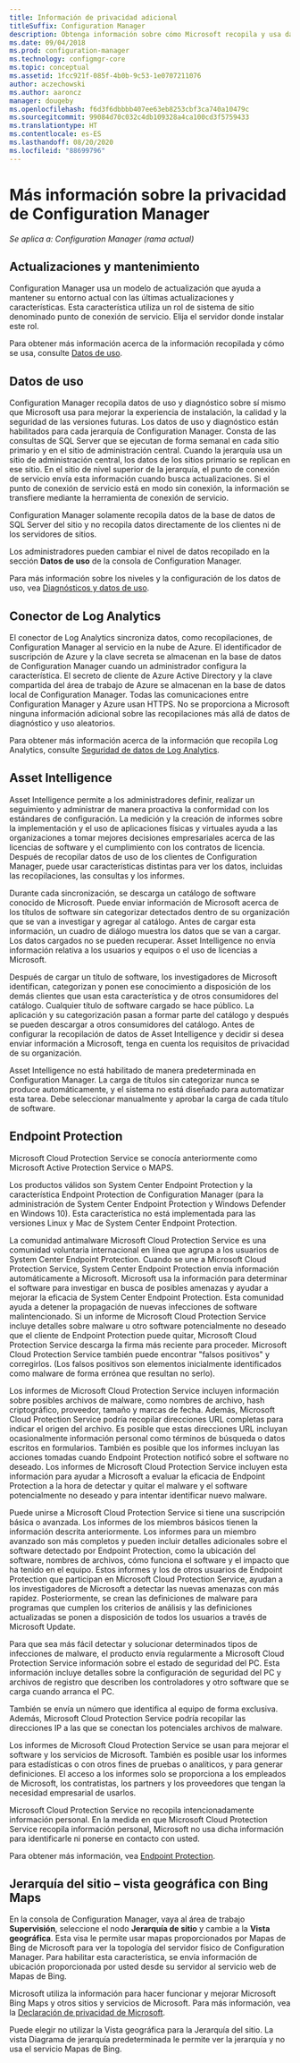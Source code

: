 ```yaml
---
title: Información de privacidad adicional
titleSuffix: Configuration Manager
description: Obtenga información sobre cómo Microsoft recopila y usa datos de Configuration Manager.
ms.date: 09/04/2018
ms.prod: configuration-manager
ms.technology: configmgr-core
ms.topic: conceptual
ms.assetid: 1fcc921f-085f-4b0b-9c53-1e0707211076
author: aczechowski
ms.author: aaroncz
manager: dougeby
ms.openlocfilehash: f6d3f6dbbbb407ee63eb8253cbf3ca740a10479c
ms.sourcegitcommit: 99084d70c032c4db109328a4ca100cd3f5759433
ms.translationtype: HT
ms.contentlocale: es-ES
ms.lasthandoff: 08/20/2020
ms.locfileid: "88699796"
---
```

# <a name="additional-information-about-privacy-for-configuration-manager"></a>Más información sobre la privacidad de Configuration Manager

*Se aplica a: Configuration Manager (rama actual)*


## <a name="updates-and-servicing"></a>Actualizaciones y mantenimiento

Configuration Manager usa un modelo de actualización que ayuda a mantener su entorno actual con las últimas actualizaciones y características. Esta característica utiliza un rol de sistema de sitio denominado punto de conexión de servicio. Elija el servidor donde instalar este rol. 

Para obtener más información acerca de la información recopilada y cómo se usa, consulte [Datos de uso](#usage-data).



## <a name="usage-data"></a>Datos de uso

Configuration Manager recopila datos de uso y diagnóstico sobre sí mismo que Microsoft usa para mejorar la experiencia de instalación, la calidad y la seguridad de las versiones futuras.
Los datos de uso y diagnóstico están habilitados para cada jerarquía de Configuration Manager. Consta de las consultas de SQL Server que se ejecutan de forma semanal en cada sitio primario y en el sitio de administración central. Cuando la jerarquía usa un sitio de administración central, los datos de los sitios primario se replican en ese sitio. En el sitio de nivel superior de la jerarquía, el punto de conexión de servicio envía esta información cuando busca actualizaciones. Si el punto de conexión de servicio está en modo sin conexión, la información se transfiere mediante la herramienta de conexión de servicio.

Configuration Manager solamente recopila datos de la base de datos de SQL Server del sitio y no recopila datos directamente de los clientes ni de los servidores de sitios.

Los administradores pueden cambiar el nivel de datos recopilado en la sección **Datos de uso** de la consola de Configuration Manager.

Para más información sobre los niveles y la configuración de los datos de uso, vea [Diagnósticos y datos de uso](../diagnostics/diagnostics-and-usage-data.md).



## <a name="log-analytics-connector"></a>Conector de Log Analytics

El conector de Log Analytics sincroniza datos, como recopilaciones, de Configuration Manager al servicio en la nube de Azure. El identificador de suscripción de Azure y la clave secreta se almacenan en la base de datos de Configuration Manager cuando un administrador configura la característica. El secreto de cliente de Azure Active Directory y la clave compartida del área de trabajo de Azure se almacenan en la base de datos local de Configuration Manager. Todas las comunicaciones entre Configuration Manager y Azure usan HTTPS. No se proporciona a Microsoft ninguna información adicional sobre las recopilaciones más allá de datos de diagnóstico y uso aleatorios. 

Para obtener más información acerca de la información que recopila Log Analytics, consulte [Seguridad de datos de Log Analytics](/azure/log-analytics/log-analytics-data-security).



## <a name="asset-intelligence"></a>Asset Intelligence

Asset Intelligence permite a los administradores definir, realizar un seguimiento y administrar de manera proactiva la conformidad con los estándares de configuración. La medición y la creación de informes sobre la implementación y el uso de aplicaciones físicas y virtuales ayuda a las organizaciones a tomar mejores decisiones empresariales acerca de las licencias de software y el cumplimiento con los contratos de licencia. Después de recopilar datos de uso de los clientes de Configuration Manager, puede usar características distintas para ver los datos, incluidas las recopilaciones, las consultas y los informes.

Durante cada sincronización, se descarga un catálogo de software conocido de Microsoft. Puede enviar información de Microsoft acerca de los títulos de software sin categorizar detectados dentro de su organización que se van a investigar y agregar al catálogo. Antes de cargar esta información, un cuadro de diálogo muestra los datos que se van a cargar. Los datos cargados no se pueden recuperar. Asset Intelligence no envía información relativa a los usuarios y equipos o el uso de licencias a Microsoft.

Después de cargar un título de software, los investigadores de Microsoft identifican, categorizan y ponen ese conocimiento a disposición de los demás clientes que usan esta característica y de otros consumidores del catálogo. Cualquier título de software cargado se hace público. La aplicación y su categorización pasan a formar parte del catálogo y después se pueden descargar a otros consumidores del catálogo. Antes de configurar la recopilación de datos de Asset Intelligence y decidir si desea enviar información a Microsoft, tenga en cuenta los requisitos de privacidad de su organización.

Asset Intelligence no está habilitado de manera predeterminada en Configuration Manager. La carga de títulos sin categorizar nunca se produce automáticamente, y el sistema no está diseñado para automatizar esta tarea. Debe seleccionar manualmente y aprobar la carga de cada título de software.



## <a name="endpoint-protection"></a>Endpoint Protection

Microsoft Cloud Protection Service se conocía anteriormente como Microsoft Active Protection Service o MAPS.

Los productos válidos son System Center Endpoint Protection y la característica Endpoint Protection de Configuration Manager (para la administración de System Center Endpoint Protection y Windows Defender en Windows 10). Esta característica no está implementada para las versiones Linux y Mac de System Center Endpoint Protection.

La comunidad antimalware Microsoft Cloud Protection Service es una comunidad voluntaria internacional en línea que agrupa a los usuarios de System Center Endpoint Protection. Cuando se une a Microsoft Cloud Protection Service, System Center Endpoint Protection envía información automáticamente a Microsoft. Microsoft usa la información para determinar el software para investigar en busca de posibles amenazas y ayudar a mejorar la eficacia de System Center Endpoint Protection. Esta comunidad ayuda a detener la propagación de nuevas infecciones de software malintencionado. Si un informe de Microsoft Cloud Protection Service incluye detalles sobre malware u otro software potencialmente no deseado que el cliente de Endpoint Protection puede quitar, Microsoft Cloud Protection Service descarga la firma más reciente para proceder. Microsoft Cloud Protection Service también puede encontrar "falsos positivos" y corregirlos. (Los falsos positivos son elementos inicialmente identificados como malware de forma errónea que resultan no serlo). 

Los informes de Microsoft Cloud Protection Service incluyen información sobre posibles archivos de malware, como nombres de archivo, hash criptográfico, proveedor, tamaño y marcas de fecha. Además, Microsoft Cloud Protection Service podría recopilar direcciones URL completas para indicar el origen del archivo. Es posible que estas direcciones URL incluyan ocasionalmente información personal como términos de búsqueda o datos escritos en formularios. También es posible que los informes incluyan las acciones tomadas cuando Endpoint Protection notificó sobre el software no deseado. Los informes de Microsoft Cloud Protection Service incluyen esta información para ayudar a Microsoft a evaluar la eficacia de Endpoint Protection a la hora de detectar y quitar el malware y el software potencialmente no deseado y para intentar identificar nuevo malware.

Puede unirse a Microsoft Cloud Protection Service si tiene una suscripción básica o avanzada. Los informes de los miembros básicos tienen la información descrita anteriormente. Los informes para un miembro avanzado son más completos y pueden incluir detalles adicionales sobre el software detectado por Endpoint Protection, como la ubicación del software, nombres de archivos, cómo funciona el software y el impacto que ha tenido en el equipo. Estos informes y los de otros usuarios de Endpoint Protection que participan en Microsoft Cloud Protection Service, ayudan a los investigadores de Microsoft a detectar las nuevas amenazas con más rapidez. Posteriormente, se crean las definiciones de malware para programas que cumplen los criterios de análisis y las definiciones actualizadas se ponen a disposición de todos los usuarios a través de Microsoft Update.

Para que sea más fácil detectar y solucionar determinados tipos de infecciones de malware, el producto envía regularmente a Microsoft Cloud Protection Service información sobre el estado de seguridad del PC. Esta información incluye detalles sobre la configuración de seguridad del PC y archivos de registro que describen los controladores y otro software que se carga cuando arranca el PC.

También se envía un número que identifica al equipo de forma exclusiva. Además, Microsoft Cloud Protection Service podría recopilar las direcciones IP a las que se conectan los potenciales archivos de malware.

Los informes de Microsoft Cloud Protection Service se usan para mejorar el software y los servicios de Microsoft. También es posible usar los informes para estadísticas o con otros fines de pruebas o analíticos, y para generar definiciones. El acceso a los informes solo se proporciona a los empleados de Microsoft, los contratistas, los partners y los proveedores que tengan la necesidad empresarial de usarlos.

Microsoft Cloud Protection Service no recopila intencionadamente información personal. En la medida en que Microsoft Cloud Protection Service recopila información personal, Microsoft no usa dicha información para identificarle ni ponerse en contacto con usted.

Para obtener más información, vea [Endpoint Protection](../../../protect/deploy-use/endpoint-protection.md).



## <a name="site-hierarchy--geographical-view-with-bing-maps"></a>Jerarquía del sitio – vista geográfica con Bing Maps

En la consola de Configuration Manager, vaya al área de trabajo **Supervisión**, seleccione el nodo **Jerarquía de sitio** y cambie a la **Vista geográfica**. Esta visa le permite usar mapas proporcionados por Mapas de Bing de Microsoft para ver la topología del servidor físico de Configuration Manager. Para habilitar esta característica, se envía información de ubicación proporcionada por usted desde su servidor al servicio web de Mapas de Bing.

Microsoft utiliza la información para hacer funcionar y mejorar Microsoft Bing Maps y otros sitios y servicios de Microsoft. Para más información, vea la [Declaración de privacidad de Microsoft](https://privacy.microsoft.com/privacystatement).

Puede elegir no utilizar la Vista geográfica para la Jerarquía del sitio. La vista Diagrama de jerarquía predeterminada le permite ver la jerarquía y no usa el servicio Mapas de Bing.
